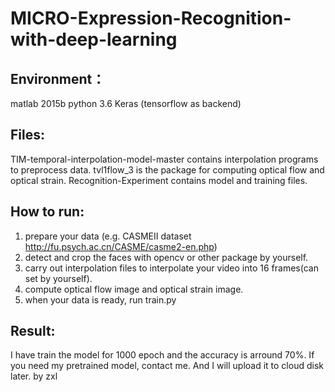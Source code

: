 # MICRO-Expression-Recognition-with-deep-learning


## Environment：
matlab 2015b
python 3.6
Keras (tensorflow as backend)
## Files:
TIM-temporal-interpolation-model-master contains interpolation programs to preprocess data.
tvl1flow_3 is the package for computing optical flow and optical strain.
Recognition-Experiment contains model and training files.

## How to run:
1. prepare your data (e.g. CASMEII dataset  http://fu.psych.ac.cn/CASME/casme2-en.php)
2. detect and crop the faces with opencv or other package by yourself.
3. carry out interpolation files to interpolate your video into 16 frames(can set by yourself).
4. compute optical flow image and optical strain image.
5. when your data is ready, run train.py

## Result:
I have train the model for 1000 epoch and the accuracy is arround 70%.
If you need my pretrained model, contact me. And I will upload it to cloud disk later.
by zxl

